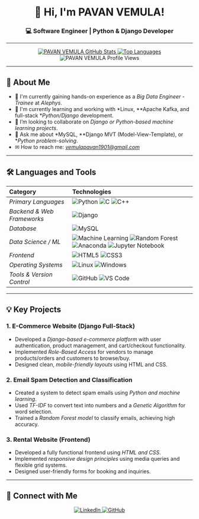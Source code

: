 <div align="center">
  <h1>👋 Hi, I'm PAVAN VEMULA!</h1>
  <h3>💻 Software Engineer | Python & Django Developer</h3>
</div>

---

<div align="center">
  <a href="https://github.com/vemulapavan257">
    <img src="https://github-readme-stats.vercel.app/api?username=vemulapavan257&show_icons=true&theme=buefy&hide_border=true&count_private=true&card_width=400" alt="PAVAN VEMULA GitHub Stats" />
  </a>
  <a href="https://github.com/vemulapavan257">
    <img src="https://github-readme-stats.vercel.app/api/top-langs/?username=vemulapavan257&theme=buefy&hide_border=true&card_width=400" alt="Top Languages" />
  </a>
  <br/>
  <img src="https://komarev.com/ghpvc/?username=vemulapavan257&style=for-the-badge&color=blue" alt="PAVAN VEMULA Profile Views" />
</div>

---

## 🚀 About Me

- 🔭 I'm currently gaining hands-on experience as a *Big Data Engineer - Trainee* at *Alephys*.
- 🌱 I'm currently learning and working with *Linux, **Apache Kafka, and full-stack **Python/Django* development.
- 🤝 I’m looking to collaborate on *Django or Python-based machine learning projects*.
- 💬 Ask me about *MySQL, **Django MVT (Model-View-Template), or **Python problem-solving*.
- ✉ How to reach me: *vemulapavan1901@gmail.com*

---

## 🛠 Languages and Tools

| Category | Technologies |
| :--- | :--- |
| *Primary Languages* | <img src="https://img.shields.io/badge/Python-3776AB?style=for-the-badge&logo=python&logoColor=white" alt="Python" /> <img src="https://img.shields.io/badge/C-A8B9CC?style=for-the-badge&logo=c&logoColor=black" alt="C" /> <img src="https://img.shields.io/badge/C++-00599C?style=for-the-badge&logo=c%2B%2B&logoColor=white" alt="C++" /> |
| *Backend & Web Frameworks* | <img src="https://img.shields.io/badge/Django-092E20?style=for-the-badge&logo=django&logoColor=white" alt="Django" /> |
| *Database* | <img src="https://img.shields.io/badge/MySQL-4479A1?style=for-the-badge&logo=mysql&logoColor=white" alt="MySQL" /> |
| *Data Science / ML* | <img src="https://img.shields.io/badge/Machine%20Learning-FF6F00?style=for-the-badge&logo=tensorflow&logoColor=white" alt="Machine Learning" /> <img src="https://img.shields.io/badge/Random%20Forest-5290D5?style=for-the-badge&logo=scikit-learn&logoColor=white" alt="Random Forest" /> <img src="https://img.shields.io/badge/Anaconda-42B029?style=for-the-badge&logo=anaconda&logoColor=white" alt="Anaconda" /> <img src="https://img.shields.io/badge/Jupyter-F37626?style=for-the-badge&logo=jupyter&logoColor=white" alt="Jupyter Notebook" /> |
| *Frontend* | <img src="https://img.shields.io/badge/HTML5-E34F26?style=for-the-badge&logo=html5&logoColor=white" alt="HTML5" /> <img src="https://img.shields.io/badge/CSS3-1572B6?style=for-the-badge&logo=css3&logoColor=white" alt="CSS3" /> |
| *Operating Systems* | <img src="https://img.shields.io/badge/Linux-FCC624?style=for-the-badge&logo=linux&logoColor=black" alt="Linux" /> <img src="https://img.shields.io/badge/Windows-0078D4?style=for-the-badge&logo=windows&logoColor=white" alt="Windows" /> |
| *Tools & Version Control* | <img src="https://img.shields.io/badge/GitHub-181717?style=for-the-badge&logo=github&logoColor=white" alt="GitHub" /> <img src="https://img.shields.io/badge/VS%20Code-007ACC?style=for-the-badge&logo=visual%20studio%20code&logoColor=white" alt="VS Code" /> |

---

## 💡 Key Projects

### 1. E-Commerce Website (Django Full-Stack)
- Developed a *Django-based e-commerce platform* with user authentication, product management, and cart/checkout functionality.
- Implemented *Role-Based Access* for vendors to manage products/orders and customers to browse/buy.
- Designed clean, *mobile-friendly layouts* using HTML and CSS.

### 2. Email Spam Detection and Classification
- Created a system to detect spam emails using *Python and machine learning*.
- Used *TF-IDF* to convert text into numbers and a *Genetic Algorithm* for word selection.
- Trained a *Random Forest model* to classify emails, achieving high accuracy.

### 3. Rental Website (Frontend)
- Developed a fully functional frontend using *HTML and CSS*.
- Implemented *responsive design principles* using media queries and flexible grid systems.
- Designed user-friendly forms for booking and inquiries.

---

## 🔗 Connect with Me

<p align="center">
  <a href="https://www.linkedin.com/in/vemula-pavan">
    <img src="https://img.shields.io/badge/LinkedIn-0077B5?style=for-the-badge&logo=linkedin&logoColor=white" alt="LinkedIn" />
  </a>
  <a href="https://github.com/vemulapavan257">
    <img src="https://img.shields.io/badge/GitHub-100000?style=for-the-badge&logo=github&logoColor=white" alt="GitHub" />
  </a>
</p>

